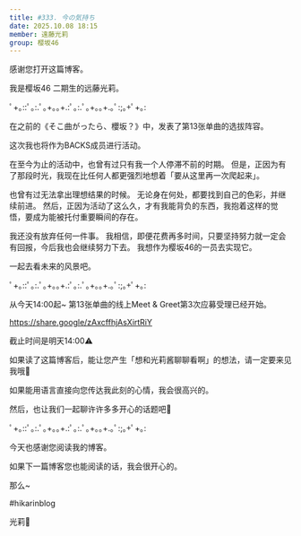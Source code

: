 ```yaml
---
title: #333. 今の気持ち
date: 2025.10.08 18:15
member: 遠藤光莉
group: 樱坂46
---
```


感谢您打开这篇博客。

我是樱坂46 二期生的远藤光莉。

ﾟ+｡::ﾟ｡:.ﾟ｡+｡｡+.:ﾟ｡:.ﾟ｡+｡｡+.｡ﾟ:;｡+ﾟ+｡:


在之前的《そこ曲がったら、櫻坂？》中，发表了第13张单曲的选拔阵容。

这次我也将作为BACKS成员进行活动。


在至今为止的活动中，也曾有过只有我一个人停滞不前的时期。
但是，正因为有了那段时光，我现在比任何人都更强烈地想着「要从这里再一次爬起来」。

也曾有过无法拿出理想结果的时候。
无论身在何处，都要找到自己的色彩，并继续前进。
然后，正因为活动了这么久，才有我能背负的东西，我抱着这样的觉悟，要成为能被托付重要瞬间的存在。

我还没有放弃任何一件事。
我相信，即便花费再多时间，只要坚持努力就一定会有回报，今后我也会继续努力下去。
我想作为樱坂46的一员去实现它。

一起去看未来的风景吧。

ﾟ+｡::ﾟ｡:.ﾟ｡+｡｡+.:ﾟ｡:.ﾟ｡+｡｡+.｡ﾟ:;｡+ﾟ+｡:

从今天14:00起~
第13张单曲的线上Meet & Greet第3次应募受理已经开始。

https://share.google/zAxcffhjAsXirtRiY

截止时间是明天14:00⚠️


如果读了这篇博客后，能让您产生「想和光莉酱聊聊看啊」的想法，请一定要来见我哦🌱

如果能用语言直接向您传达我此刻的心情，我会很高兴的。

然后，也让我们一起聊许许多多开心的话题吧🌸

ﾟ+｡::ﾟ｡:.ﾟ｡+｡｡+.:ﾟ｡:.ﾟ｡+｡｡+.｡ﾟ:;｡+ﾟ+｡:

今天也感谢您阅读我的博客。

如果下一篇博客您也能阅读的话，我会很开心的。

那么~

#hikarinblog

光莉🦋